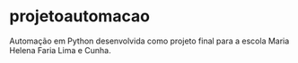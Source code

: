 # projetoautomacao
Automação em Python desenvolvida como projeto final para a escola Maria Helena Faria Lima e Cunha.
